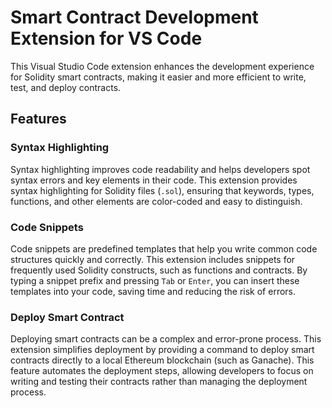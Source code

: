 
# Smart Contract Development Extension for VS Code

This Visual Studio Code extension enhances the development experience for Solidity smart contracts, making it easier and more efficient to write, test, and deploy contracts.

## Features

### Syntax Highlighting

Syntax highlighting improves code readability and helps developers spot syntax errors and key elements in their code. This extension provides syntax highlighting for Solidity files (`.sol`), ensuring that keywords, types, functions, and other elements are color-coded and easy to distinguish.

### Code Snippets

Code snippets are predefined templates that help you write common code structures quickly and correctly. This extension includes snippets for frequently used Solidity constructs, such as functions and contracts. By typing a snippet prefix and pressing `Tab` or `Enter`, you can insert these templates into your code, saving time and reducing the risk of errors.

### Deploy Smart Contract

Deploying smart contracts can be a complex and error-prone process. This extension simplifies deployment by providing a command to deploy smart contracts directly to a local Ethereum blockchain (such as Ganache). This feature automates the deployment steps, allowing developers to focus on writing and testing their contracts rather than managing the deployment process.


